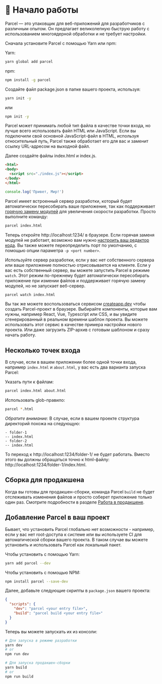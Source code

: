 # 🚀 Начало работы

Parcel&nbsp;&mdash; это упаковщик для веб-приложений для разработчиков с различным опытом. Он предлагает великолепную быструю работу с использованием многоядерной обработки и не требует настройки.

Сначала установите Parcel с помощью Yarn или npm:

Yarn:

```bash
yarn global add parcel
```

npm:

```bash
npm install -g parcel
```

Создайте файл package.json в папке вашего проекта, используя:

```bash
yarn init -y
```

или

```bash
npm init -y
```

Parcel может принимать любой тип файла в качестве точки входа, но лучше всего использовать файл HTML или JavaScript. Если вы подключили свой основной JavaScript-файл в HTML, используя относительный путь, Parcel также обработает его для вас и заменит ссылку URL-адресом на выходной файл.

Далее создайте файлы index.html и index.js.

```html
<html>
<body>
  <script src="./index.js"></script>
</body>
</html>
```

```javascript
console.log('Привет, Мир!')
```

Parcel имеет встроенный сервер разработки, который будет автоматически пересобирать ваше приложение, так как поддерживает [горячую замену модулей](hmr.html) для увеличения скорости разработки. Просто выполните команду:

```bash
parcel index.html
```

Теперь откройте http://localhost:1234/ в браузере. Если горячая заменя модулей не работает, возможно вам нужно [настроить ваш редактор кода](hmr.html#safe-write). Вы также можете переопределить порт по умолчанию, с помощью опции параметра `-p <port number>`.

Используйте сервер разработки, если у вас нет собственного сервера или ваше приложение полностью отрисовывается на клиенте. Если у вас есть собственный сервер, вы можете запустить Parcel в режиме `watch`. Этот режим по-прежнему будет автоматически пересобирать приложение при измении файлов и поддерживает горячую замену модулей, но не запускает веб-сервер.

```bash
parcel watch index.html
```

Вы так же можете воспользоваться сервисом [createapp.dev](https://createapp.dev/parcel) чтобы создать Parcel-проект в браузере. Выбирайте компоненты, которые вам нужны, например React, Vue, Typescript или CSS, и вы увидите сгенерированный в реальном времени шаблон проекта. Вы можете использовать этот сервис в качестве примера настройки нового проекта. Или даже загрузить ZIP-архив с готовым шаблоном и сразу начать работу.

## Несколько точек входа

В случае, если в вашем приложении более одной точки входа, например `index.html` и `about.html`, у вас есть два варианта запуска Parcel:

Указать пути к файлам:

```bash
parcel index.html about.html
```

Использовать glob-правило:

```bash
parcel *.html
```

_Обратите внимание:_ В случае, если в вашем проекте структура директорий похожа на следующую:

```
- folder-1
-- index.html
- folder-2
-- index.html
```

То переход к http://localhost:1234/folder-1/ не будет работать. Вместо этого вы должны обращаться точно к html-файлу: http://localhost:1234/folder-1/index.html.

## Сборка для продакшена

Когда вы готовы для продакшен-сборки, команда Parcel `build` не будет отслеживать изменения файлов и просто соберет приложение только один раз. Смотрите подробности в разделе [Работа в продакшене](production.html).


## Добавление Parcel в ваш проект

Бывает, что установить Parcel глобально нет возможности - например, если у вас нет root-доступа к системе или вы используете CI для автоматической сборки вашего проекта. В таком случае вы можете установить и использовать Parcel как локальный пакет.

Чтобы установить с помощью Yarn:

```bash
yarn add parcel --dev
```

Чтобы установить с помощью NPM:

```bash
npm install parcel --save-dev
```

Далее, добавьте следующие скрипты в `package.json` вашего проекта:

```json
{
  "scripts": {
    "dev": "parcel <your entry file>",
    "build": "parcel build <your entry file>"
  }
}
```

Теперь вы можете запускать их из консоли:

```bash
# Для запуска в режиме разработки
yarn dev
# or
npm run dev

# Для запуска продакшен-сборки
yarn build
# or
npm run build
```
